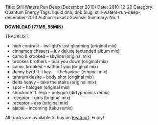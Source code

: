 Title: Still Waters Run Deep (December 2010)
Date: 2010-12-20
Category: Quantum Energy
Tags: liquid dnb, dnb
Slug: still-waters-run-deep-december-2010
Author: Łukasz Siwiński
Summary: No. 1

<a href ="https://drive.google.com/file/d/0B_4_ynm06YZIamVCUS12TW1haHM/edit?usp=sharing" 
    title="Quantum Energy - Still Waters Run Deep (December 2010)" target="_blank">
**DOWNLOAD (77MB, 55MIN)**
</a>

TRACKLIST:  

* high contrast – twilight’s last gleaming (original mix)
* cinnamon chasers – luv deluxe (extended album mix)
* camo & krooked – skyline (original mix)
* brookes brothers – tear you down (original mix)
* camo, krooked – without you (original mix)
* danny byrd ft. i kay – ill behaviour (original mix)
* tantrum desire – body shot (original mix)
* delta heavy – take the stairs (original mix)
* spor – halogen (original mix)
* shockone ft. reija – polygon (dirtyphonics remix)
* receptor – girls (original mix)
* receptor – ass (original mix)
* ajapai – incoming (taku remix)

All tracks are available to buy on <a href="http://beatport.com" target="_blank">Beatport</a>.
Enjoy!